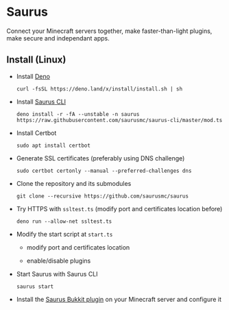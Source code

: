 # Saurus

Connect your Minecraft servers together, make faster-than-light plugins, make secure and independant apps.

## Install (Linux)

- Install [Deno](https://deno.land)

      curl -fsSL https://deno.land/x/install/install.sh | sh

- Install [Saurus CLI](https://github.com/saurusmc/saurus-cli)

      deno install -r -fA --unstable -n saurus https://raw.githubusercontent.com/saurusmc/saurus-cli/master/mod.ts

- Install Certbot

      sudo apt install certbot

- Generate SSL certificates (preferably using DNS challenge)

      sudo certbot certonly --manual --preferred-challenges dns

- Clone the repository and its submodules

      git clone --recursive https://github.com/saurusmc/saurus

- Try HTTPS with `ssltest.ts` (modify port and certificates location before)

      deno run --allow-net ssltest.ts

- Modify the start script at `start.ts`

  - modify port and certificates location
  
  - enable/disable plugins

- Start Saurus with Saurus CLI

      saurus start

- Install the [Saurus Bukkit plugin](https://github.com/saurusmc/saurus-bukkit) on your Minecraft server and configure it